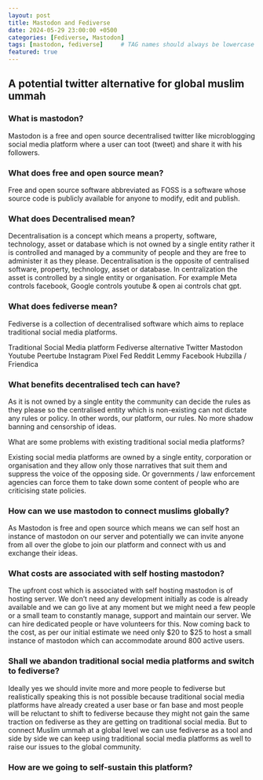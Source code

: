 ```yaml
---
layout: post
title: Mastodon and Fediverse
date: 2024-05-29 23:00:00 +0500
categories: [Fediverse, Mastodon]
tags: [mastodon, fediverse]     # TAG names should always be lowercase
featured: true
---
```


## A potential twitter alternative for global muslim ummah

### What is mastodon?

Mastodon is a free and open source decentralised twitter like microblogging social media platform where a user can toot (tweet) and share it with his followers.

### What does free and open source mean?

Free and open source software abbreviated as FOSS is a software whose source code is publicly available for anyone to modify, edit and publish.

### What does Decentralised mean?

Decentralisation is a concept which means a property, software, technology, asset or database which is not owned by a single entity rather it is controlled and managed by a community of people and they are free to administer it as they please. Decentralisation is the opposite of centralised software, property, technology, asset or database. In centralization the asset is controlled by a single entity or organisation. For example Meta controls facebook, Google controls youtube & open ai controls chat gpt. 


### What does fediverse mean?

Fediverse is a collection of decentralised software which aims to replace traditional social media platforms.

Traditional Social Media platform
Fediverse alternative
Twitter
Mastodon
Youtube
Peertube
Instagram
Pixel Fed
Reddit
Lemmy
Facebook
Hubzilla / Friendica




### What benefits decentralised tech can have?

As it is not owned by a single entity the community can decide the rules as they please so the centralised entity which is non-existing can not dictate any rules or policy. In other words, our platform, our rules. No more shadow banning and censorship of ideas.

What are some problems with existing traditional social media platforms?

Existing social media platforms are owned by a single entity, corporation or organisation and they allow only those narratives that suit them and suppress the voice of the opposing side. Or governments / law enforcement agencies can force them to take down some content of people who are criticising state policies.

### How can we use mastodon to connect muslims globally?

As Mastodon is free and open source which means we can self host an instance of mastodon on our server and potentially we can invite anyone from all over the globe to join our platform and connect with us and exchange their ideas.

### What costs are associated with self hosting mastodon?

The upfront cost which is associated with self hosting mastodon is of hosting server. We don’t need any development initially as code is already available and we can go live at any moment but we might need a few people or a small team to constantly manage, support and maintain our server. We can hire dedicated people or have volunteers for this. Now coming back to the cost, as per our initial estimate we need only $20 to $25 to host a small instance of mastodon which can accommodate around 800 active users.

### Shall we abandon traditional social media platforms and switch to fediverse?

Ideally yes we should invite more and more people to fediverse but realistically speaking this is not possible because traditional social media platforms have already created a user base or fan base and most people will be reluctant to shift to fediverse because they might not gain the same traction on fediverse as they are getting on traditional social media. But to connect Muslim ummah at a global level we can use fediverse as a tool and side by side we can keep using traditional social media platforms as well to raise our issues to the global community.

### How are we going to self-sustain this platform?
